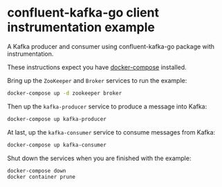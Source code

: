 # confluent-kafka-go client instrumentation example

A Kafka producer and consumer using confluent-kafka-go package with instrumentation.

These instructions expect you have
[docker-compose](https://docs.docker.com/compose/) installed.

Bring up the `ZooKeeper` and `Broker` services to run the
example:

```sh
docker-compose up -d zookeeper broker
```

Then up the `kafka-producer` service to produce a message into Kafka:

```sh
docker-compose up kafka-producer
```

At last, up the `kafka-consumer` service to consume messages from Kafka:

```sh
docker-compose up kafka-consumer
```

Shut down the services when you are finished with the example:

```sh
docker-compose down
docker container prune
```
